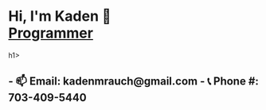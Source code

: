 <h1> Hi, I'm Kaden 👋 
<br/><a href="https://github.com/Kaden-16">Programmer</a>
</h1>h1>

<h2>
- 📫 Email: kadenmrauch@gmail.com
- 📞 Phone #: 703-409-5440
</h2>
